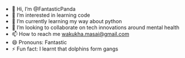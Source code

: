 - 👋 Hi, I’m @FantasticPanda
- 👀 I’m interested in learning code
- 🌱 I’m currently learning my way about python
- 💞️ I’m looking to collaborate on tech innovations around mental health
- 📫 How to reach me wakukha.masai@gmail.com
- 😄 Pronouns: Fantastic
- ⚡ Fun fact: I learnt that dolphins form gangs

<!---
FantasticPanda/FantasticPanda is a ✨ special ✨ repository because its `README.md` (this file) appears on your GitHub profile.
You can click the Preview link to take a look at your changes.
--->
